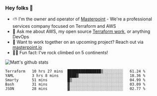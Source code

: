 

### Hey folks 👋

- ⛅️ I'm the owner and operator of [Masterpoint](https://masterpoint.io) - We're a professional services company focused on Terraform and AWS
- 💬 Ask me about AWS, my open source [Terraform work](https://github.com/masterpointio?q=terraform&type=&language=hcl), or anything DevOps
- 🔨 Want to work together on an upcoming project? Reach out via [masterpoint.io](https://masterpoint.io)
- 🧗‍♂️ Fun fact: I've rock climbed on 5 continents! 


![Matt's github stats](https://github-readme-stats.vercel.app/api?username=Gowiem&count_private=true&theme=cobalt&show_icons=true)

<!--START_SECTION:waka-->
```text
Terraform   10 hrs 27 mins  ███████████████▒░░░░░░░░░   61.24 % 
YAML        3 hrs 8 mins    ████▓░░░░░░░░░░░░░░░░░░░░   18.36 % 
Smarty      51 mins         █▒░░░░░░░░░░░░░░░░░░░░░░░   04.99 % 
Bash        31 mins         ▓░░░░░░░░░░░░░░░░░░░░░░░░   03.09 % 
JSON        28 mins         ▓░░░░░░░░░░░░░░░░░░░░░░░░   02.77 % 
```
<!--END_SECTION:waka-->
